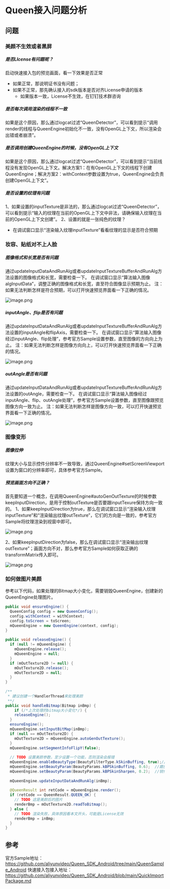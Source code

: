 # Queen接入问题分析
## 问题
### 美颜不生效或者黑屏
##### 是否LIcense有问题呢？
启动快速接入包的预览画面，看一下效果是否正常
- 如果正常，那说明证书没有问题；
- 如果不正常，那先确认接入的sdk版本是否对齐License申请的版本
    - 如果版本一致，License不生效，在钉钉技术群咨询
##### 是否每次调用渲染的线程不一致
如果是这个原因，那么通过logcat过滤“QueenDetector”，可以看到提示“调用render的线程与QueenEngine初始化不一致，没有OpenGL上下文，所以渲染会出错或者崩溃”。
##### 是否调用创建QueenEngine的时候，没有OpenGL上下文
如果是这个原因，那么通过logcat过滤“QueenDetector”，可以看到提示“当前线程没有发现OpenGL上下文。解决方案1：在有OpenGL上下文的线程下创建QueenEngine；解决方案2：withContext参数设置为true，QueenEngine会负责创建OpenGL上下文”。
##### 是否设置的纹理有问题
1、如果设置的inputTexture是非法的，那么通过logcat过滤“QueenDetector”，可以看到提示“输入的纹理在当前的OpenGL上下文中非法，请确保输入纹理在当前的OpenGL上下文创建”。
2、设置的就是一张纯色的纹理？
- 在调试窗口显示“渲染输入纹理inputTexture”看看纹理的显示是否符合预期
### 妆容、贴纸对不上人脸
##### 图像格式和长宽是否有问题
通过updateInputDataAndRunAlg或者updateInputTextureBufferAndRunAlg方法设置的图像格式和长宽，需要检查一下。
在调试窗口显示“算法输入图像algInputData”，调整正确的图像格式和长宽，直至符合图像显示预期为止。
注：如果无法判断怎样是符合预期，可以打开快速预览界面看一下正确的情况。

![image.png](https://github.com/aliyunvideo/Queen_SDK_Android/blob/main/IMG/alg_inputdata.png)
##### inputAngle、flip是否有问题
通过updateInputDataAndRunAlg或者updateInputTextureBufferAndRunAlg方法设置的inputAngle和flipAxis，需要检查一下。
在调试窗口显示“算法输入图像经过inputAngle、flip处理”，参考官方Sample设置参数，直至图像的方向向上为止。
注：如果无法判断怎样是图像方向向上，可以打开快速预览界面看一下正确的情况。

![image.png](https://github.com/aliyunvideo/Queen_SDK_Android/blob/main/IMG/alginput_angle_flip.png)
##### outAngle是否有问题
通过updateInputDataAndRunAlg或者updateInputTextureBufferAndRunAlg方法设置的outAngle，需要检查一下。
在调试窗口显示“算法输入图像经过inputAngle、flip、outAngle处理”，参考官方Sample设置参数，直至图像跟预览图像方向一致为止。
注：如果无法判断怎样是图像方向一致，可以打开快速预览界面看一下正确的情况。

![image.png](https://github.com/aliyunvideo/Queen_SDK_Android/blob/main/IMG/alginput_angle_flip_outangle.png)
### 图像变形
##### 图像拉伸
纹理大小与显示控件分辨率不一致导致，通过QueenEngine#setScreenViewport设置为窗口的分辨率即可，具体参考官方Sample。
##### 预览画面方向不正确？
首先要知道一个概念，在调用QueenEngine#autoGenOutTexture的时候参数keepInputDirection，是用于控制outTexture是否要跟inputTexure保持方向一致的。
1、如果keepInputDirection为true，那么在调试窗口显示“渲染输入纹理inputTexture”和“渲染输出纹理outTexture”，它们的方向是一致的，参考官方Sample将纹理渲染到视窗中即可。

![image.png](https://github.com/aliyunvideo/Queen_SDK_Android/blob/main/IMG/in_out_texture.png)

2、如果keepInputDirection为false，那么在调试窗口显示“渲染输出纹理outTexture”；画面方向不对，那么参考官方Sample如何获取正确的transformMatrix传入即可。

![image.png](https://github.com/aliyunvideo/Queen_SDK_Android/blob/main/IMG/outtexture.png)

### 如何做图片美颜
参考以下代码，如果处理的Bitmap大小变化，需要销毁QueenEngine，创建新的QueenEngine处理图片。
```JAVA
public void ensureEngine() {
  QueenConfig config = new QueenConfig();
  config.withContext = withContext;
  config.toScreen = toScreen;
  mQueenEngine = new QueenEngine(context, config);
}
​
public void releaseEngine() {
  if (null != mQueenEngine) {
    mQueenEngine.release();
    mQueenEngine = null;
  }
  if (mOutTexture2D != null) {
    mOutTexture2D.release();
    mOutTexture2D = null;
  }
}
​
/**
 * 建议创建一个HandlerThread来处理美颜
 **/
public void handleBitmap(Bitmap inBmp) {
    if (/*上次处理的bitmap大小变化*/) {
    releaseEngine();
  }
  ensureEngine();
  mQueenEngine.setInputBitMap(inBmp);
  if (null == mOutTexture2D) {
    mOutTexture2D = mQueenEngine.autoGenOutTexture();
  }
  mQueenEngine.setSegmentInfoFlipY(false);
    
  // TODO 设置美颜参数，至少设置一个功能，否则渲染会报错
  mQueenEngine.enableBeautyType(BeautyFilterType.kSkinBuffing, true);//磨皮开关
  mQueenEngine.setBeautyParam(BeautyParams.kBPSkinBuffing, 0.6);  //磨皮 [0,1]
  mQueenEngine.setBeautyParam(BeautyParams.kBPSkinSharpen, 0.2);  //锐化 [0,1]
​
  mQueenEngine.updateInputDataAndRunAlg(inBmp);
​
  @QueenResult int retCode = mQueenEngine.render();
  if (retCode == QueenResult.QUEEN_OK) {
    // TODO 这是美颜后的图片
    renderBmp = mOutTexture2D.readToBitmap();
  } else {
    // TODO 渲染失败，具体原因看本文开头，可能是License无效
    renderBmp = inBmp;
  }
}
```

## 参考
官方Sample地址：https://github.com/aliyunvideo/Queen_SDK_Android/tree/main/QueenSample_Android
快速接入包接入地址：https://github.com/aliyunvideo/Queen_SDK_Android/blob/main/QuickImportPackage.md
